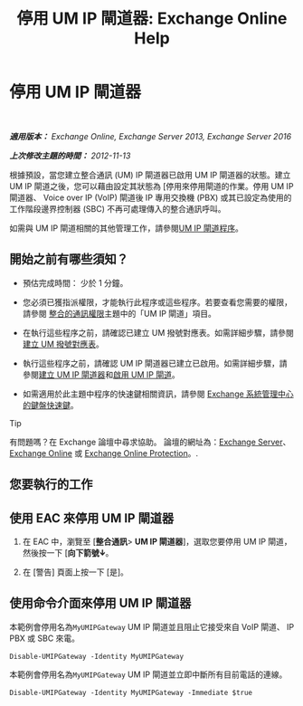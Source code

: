 ﻿---
title: '停用 UM IP 閘道器: Exchange Online Help'
TOCTitle: 停用 UM IP 閘道器
ms:assetid: fe3a8797-1230-49cb-a839-ccec238266b6
ms:mtpsurl: https://technet.microsoft.com/zh-tw/library/Bb125257(v=EXCHG.150)
ms:contentKeyID: 50474686
ms.date: 05/23/2018
mtps_version: v=EXCHG.150
ms.translationtype: MT
---

# 停用 UM IP 閘道器

 

_**適用版本：** Exchange Online, Exchange Server 2013, Exchange Server 2016_

_**上次修改主題的時間：** 2012-11-13_

根據預設，當您建立整合通訊 (UM) IP 閘道器已啟用 UM IP 閘道器的狀態。建立 UM IP 閘道之後，您可以藉由設定其狀態為 \[停用來停用閘道的作業。停用 UM IP 閘道器、 Voice over IP (VoIP) 閘道後 IP 專用交換機 (PBX) 或其已設定為使用的工作階段邊界控制器 (SBC) 不再可處理傳入的整合通訊呼叫。

如需與 UM IP 閘道相關的其他管理工作，請參閱[UM IP 閘道程序](um-ip-gateway-procedures-exchange-2013-help.md)。

## 開始之前有哪些須知？

  - 預估完成時間： 少於 1 分鐘。

  - 您必須已獲指派權限，才能執行此程序或這些程序。若要查看您需要的權限，請參閱 [整合的通訊權限](unified-messaging-permissions-exchange-2013-help.md)主題中的「UM IP 閘道」項目。

  - 在執行這些程序之前，請確認已建立 UM 撥號對應表。如需詳細步驟，請參閱[建立 UM 撥號對應表](create-a-um-dial-plan-exchange-2013-help.md)。

  - 執行這些程序之前，請確認 UM IP 閘道器已建立已啟用。如需詳細步驟，請參閱[建立 UM IP 閘道器](create-a-um-ip-gateway-exchange-2013-help.md)和[啟用 UM IP 閘道](enable-a-um-ip-gateway-exchange-2013-help.md)。

  - 如需適用於此主題中程序的快速鍵相關資訊，請參閱 [Exchange 系統管理中心的鍵盤快速鍵](keyboard-shortcuts-in-the-exchange-admin-center-exchange-online-protection-help.md)。


> [!TIP]  
> 有問題嗎？在 Exchange 論壇中尋求協助。 論壇的網址為：<a href="https://go.microsoft.com/fwlink/p/?linkid=60612">Exchange Server</a>、 <a href="https://go.microsoft.com/fwlink/p/?linkid=267542">Exchange Online</a> 或 <a href="https://go.microsoft.com/fwlink/p/?linkid=285351">Exchange Online Protection</a>。.




## 您要執行的工作

## 使用 EAC 來停用 UM IP 閘道器

1.  在 EAC 中，瀏覽至 \[**整合通訊**\> **UM IP 閘道器**\]，選取您要停用 UM IP 閘道，然後按一下 \[**向下箭號**![向下箭號圖示](images/JJ150576.ef5ca57d-a033-457b-bd92-6361877c33d0(EXCHG.150).gif "向下箭號圖示")。

2.  在 \[警告\] 頁面上按一下 \[是\]。

## 使用命令介面來停用 UM IP 閘道器

本範例會停用名為`MyUMIPGateway` UM IP 閘道並且阻止它接受來自 VoIP 閘道、 IP PBX 或 SBC 來電。

    Disable-UMIPGateway -Identity MyUMIPGateway

本範例會停用名為`MyUMIPGateway` UM IP 閘道並立即中斷所有目前電話的連線。

    Disable-UMIPGateway -Identity MyUMIPGateway -Immediate $true

